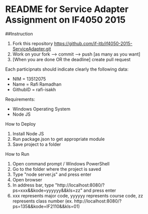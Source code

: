 # README for Service Adapter Assignment on IF4050 2015

##Instruction
1. Fork this repository https://github.com/if-itb/if4050-2015-ServiceAdapter.git
2. Work on your fork --> commit --> push [as many as you want]
3. [When you are done OR the deadline] create pull request  

Each participnats should indicate clearly the following data:
 * NIM      = 13512075
 * Name     = Rafi Ramadhan
 * GithubID = rafi-isakh

Requirements:
 * Windows Operating System
 * Node JS

How to Deploy
 1. Install Node JS
 2. Run package.json to get appropriate module
 3. Save project to a folder
 
How to Run 
 1. Open command prompt / Windows PowerShell
 2. Go to the folder where the project is saved
 3. Type "node server.js" and press enter
 4. Open browser
 5. In address bar, type "http://localhost:8080/?ps=xxx&&kode=yyyyyy&&kls=zz" and press enter
 6. xxx represents major code, yyyyyy represents course code, zz represents class number
	(ex. http://localhost:8080/?ps=135&&kode=IF2110&&kls=01)
 
